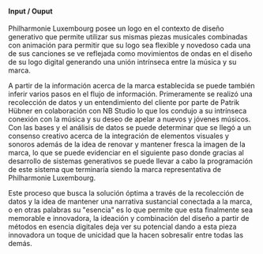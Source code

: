 #### Input / Ouput
Philharmonie Luxembourg posee un logo en el contexto de diseño generativo que permite utilizar sus mismas piezas musicales combinadas con animación para permitir que su logo sea flexible y novedoso
cada una de sus canciones se ve reflejada como movimientos de ondas en el diseño de su logo digital generando una unión intrínseca entre la música y su marca. 

A partir de la información acerca de la marca establecida se puede también inferir varios pasos en el flujo de información. Primeramente se realizó una recolección de datos y un entendimiento del cliente por parte de Patrik Hübner en colaboración con 
NB Studio lo que los condujo a su intrínseca conexión con la música y su deseo de apelar a nuevos y jóvenes músicos. Con las
bases y el análisis de datos se puede determinar que se llegó a un consenso creativo acerca de la integración de elementos visuales
y sonoros además de la idea de renovar y mantener fresca la imagen de la marca, lo que se puede evidenciar en el siguiente paso
donde gracias al desarrollo de sistemas generativos se puede llevar a cabo la programación de este sistema que terminaría siendo
la marca representativa de Philharmonie Luxembourg.

Este proceso que busca la solución óptima a través de la recolección de datos y la idea de mantener una narrativa sustancial conectada
a la marca, o en otras palabras su "esencia" es lo que permite que esta finalmente sea memorable e innovadora, la ideación y combinación del diseño a partir de métodos en esencia digitales deja ver su potencial dando a esta pieza innovadora un toque de 
unicidad que la hacen sobresalir entre todas las demás. 


